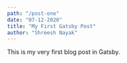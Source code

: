 ```yaml
---
path: "/post-one"
date: "07-12-2020"
title: "My First Gatsby Post"
author: "Shreesh Nayak"
---
```


This is my very first blog post in Gatsby.